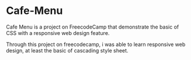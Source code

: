 # Cafe-Menu
Cafe Menu is a project on FreecodeCamp that demonstrate the basic of CSS with a responsive web design feature.

Through this project on freecodecamp, i was able to learn responsive web design, at least the basic of cascading style sheet. 
